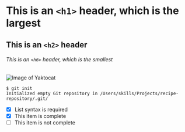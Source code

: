 # This is an `<h1>` header, which is the largest
## This is an `<h2>` header
###### This is an `<h6>` header, which is the smallest

 ![Image of Yaktocat](https://octodex.github.com/images/yaktocat.png)
 
 ```
$ git init
Initialized empty Git repository in /Users/skills/Projects/recipe-repository/.git/
```
- [x] List syntax is required
- [x] This item is complete
- [ ] This item is not complete
